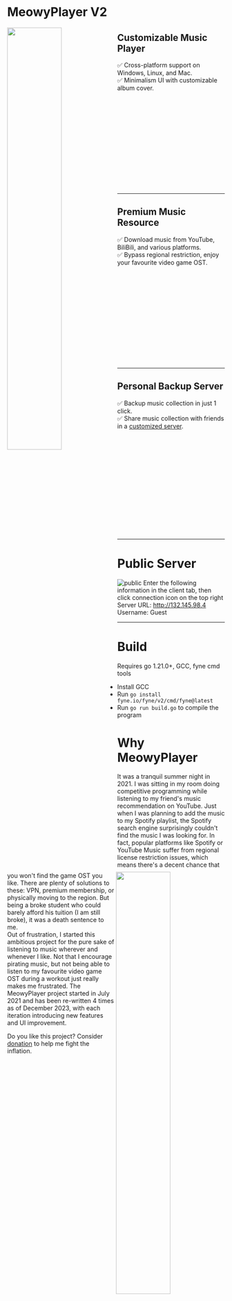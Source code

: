 # MeowyPlayer V2  

<img align="left" width="50%" height="50%" src="https://i.imgur.com/xm5z93Q.png">  
  
## Customizable Music Player  
✅ Cross-platform support on Windows, Linux, and Mac.<br />
✅ Minimalism UI with customizable album cover.<br />
<br /><br /><br /><br /><br /><br /><br /><br /><br /><br /><br /><br /><br />

---

<img align="right" width="50%" height="50%" src="https://i.imgur.com/2NZY8WR.png">  
  
## Premium Music Resource
✅ Download music from YouTube, BiliBili, and various platforms.<br />
✅ Bypass regional restriction, enjoy your favourite video game OST.<br />
<br /><br /><br /><br /><br /><br /><br /><br /><br /><br /><br /><br /><br />

---

<img align="left" width="50%" height="50%" src="https://i.imgur.com/2XfZb6Z.pngg">  
  
## Personal Backup Server
✅ Backup music collection in just 1 click.<br />
✅ Share music collection with friends in a [customized server](https://github.com/evanhyd/MeowyPlayerServer).<br />
<br /><br /><br /><br /><br /><br /><br /><br /><br /><br /><br /><br /><br /><br />

---

# Public Server
![public](https://i.imgur.com/z4cWPJM.png)
Enter the following information in the client tab, then click connection icon on the top right  
Server URL: http://132.145.98.4  
Username: Guest  

---

# Build
Requires go 1.21.0+, GCC, fyne cmd tools  
- Install GCC  
- Run `go install fyne.io/fyne/v2/cmd/fyne@latest`  
- Run `go run build.go` to compile the program

# Why MeowyPlayer

  It was a tranquil summer night in 2021. I was sitting in my room doing competitive programming while listening to my friend's music recommendation on YouTube. Just when I was planning to add the music to my Spotify playlist, the Spotify search engine surprisingly couldn't find the music I was looking for. In fact, popular platforms like Spotify or YouTube Music suffer from regional license restriction issues, which means there's a decent chance that you won't find the game OST you like. There are plenty of solutions to these: VPN, premium membership, or physically moving to the region. But being a broke student who could barely afford his tuition (I am still broke), it was a death sentence to me.    
  Out of frustration, I started this ambitious project for the pure sake of listening to music wherever and whenever I like. Not that I encourage pirating music, but not being able to listen to my favourite video game OST during a workout just really makes me frustrated. The MeowyPlayer project started in July 2021 and has been re-written 4 times as of December 2023, with each iteration introducing new features and UI improvement.

 Do you like this project? Consider [donation](https://www.buymeacoffee.com/unboxthecat) to help me fight the inflation.
